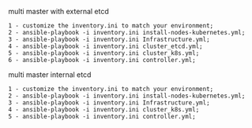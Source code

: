 multi master with external etcd 

    1 - customize the inventory.ini to match your environment;
    2 - ansible-playbook -i inventory.ini install-nodes-kubernetes.yml;
    3 - ansible-playbook -i inventory.ini Infrastructure.yml;
    4 - ansible-playbook -i inventory.ini cluster_etcd.yml;
    5 - ansible-playbook -i inventory.ini cluster_k8s.yml;
    6 - ansible-playbook -i inventory.ini controller.yml;

multi master internal etcd

    1 - customize the inventory.ini to match your environment;
    2 - ansible-playbook -i inventory.ini install-nodes-kubernetes.yml;
    3 - ansible-playbook -i inventory.ini Infrastructure.yml;
    4 - ansible-playbook -i inventory.ini cluster_k8s.yml;
    5 - ansible-playbook -i inventory.ini controller.yml;
